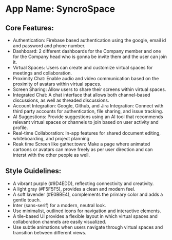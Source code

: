 # **App Name**: SyncroSpace

## Core Features:

- Authentication: Firebase based authentication using the google, email id and password and phone number.
- Dashboard: 2 different dashboards for the Company member and one for the Company head who is gonna be invite them and the user can join it.
- Virtual Spaces: Users can create and customize virtual spaces for meetings and collaboration.
- Proximity Chat: Enable audio and video communication based on the proximity of avatars within virtual spaces.
- Screen Sharing: Allow users to share their screens within virtual spaces.
- Integrated Chat: A chat interface that allows both channel-based discussions, as well as threaded discussions.
- Account Integration: Google, Github, and Jira Integration: Connect with third party accounts for authentication, file sharing, and issue tracking.
- AI Suggestions: Provide suggestions using an AI tool that recommends relevant virtual spaces or channels to join based on user activity and profile.
- Real-time Collaboration: In-app features for shared document editing, whiteboarding, and project planning
- Reak time Screen like gather.town: Make a page where animated cartoons or avatars can move freely as per user direction and can interst with the other people as well.

## Style Guidelines:

- A vibrant purple (#9D4EDD), reflecting connectivity and creativity.
- A light gray (#F5F5F5), provides a clean and modern feel.
- A soft lavender (#E0BBE4), complements the primary color and adds a gentle touch.
- Inter (sans-serif) for a modern, neutral look.
- Use minimalist, outlined icons for navigation and interactive elements.
- A tile-based UI provides a flexible layout in which virtual spaces and collaboration channels are easily visualized.
- Use subtle animations when users navigate through virtual spaces and transition between different views.
